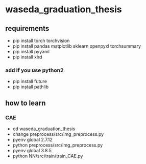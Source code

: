 # waseda_graduation_thesis
## requirements
- pip install torch torchvision
- pip install pandas matplotlib sklearn openpyxl torchsummary
- pip install pyyaml
- pip install xlrd
### add if you use python2
- pip install future
- pip install pathlib

## how to learn
### CAE
- cd waseda_graduation_thesis
- change preprocess/src/img_preprocess.py
- pyenv global 2.7.12
- python preprocess/src/img_preprocess.py
- pyenv global 3.8.5 
- python NN/src/train/train_CAE.py


